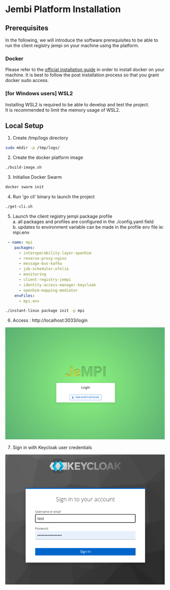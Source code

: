 # Jembi Platform Installation

## Prerequisites <a href="#_4a1yqprqttyw" id="_4a1yqprqttyw"></a>

In the following, we will introduce the software prerequisites to be able to run the client registry jempi on your machine using the platform.

### Docker <a href="#_rglemv3fug4d" id="_rglemv3fug4d"></a>

Please refer to the [official installation guide](https://docs.docker.com/engine/install/ubuntu/) in order to install docker on your machine.
It is best to follow the post installation process so that you grant docker sudo access.

### \[for Windows users] WSL2 <a href="#_ku1gqbfaemlj" id="_ku1gqbfaemlj"></a>

Installing WSL2 is required to be able to develop and test the project.\
It is recommended to limit the memory usage of WSL2.

## Local Setup <a href="#_k8o7yc6w0hnu" id="_k8o7yc6w0hnu"></a>

1. Create /tmp/logs directory
```bash
sudo mkdir -p /tmp/logs/
```
2. Create the docker platform image
```bash
./build-image.sh
```
3. Initialise Docker Swarm
```bash
docker swarm init
```
4. Run 'go cli' binary to launch the project
```bash
./get-cli.sh
```
5. Launch the client registry jempi package profile \
   a. all packages and profiles are configured in the ./config.yaml field \
   b. updates to environment variable can be made in the profile env file ie: mpi.env
```yaml
 - name: mpi
    packages:
      - interoperability-layer-openhim
      - reverse-proxy-nginx
      - message-bus-kafka
      - job-scheduler-ofelia
      - monitoring
      - client-registry-jempi
      - identity-access-manager-keycloak
      - openhim-mapping-mediator
    envFiles:
      - mpi.env
```
```bash
./instant-linux package init -p mpi
```

6. Access : http://localhost:3033/login

![JeMPI Web Keycloak Sign in](../.gitbook/assets/16)

7. Sign in with Keycloak user credentials

![JeMPI Web Keycloak Sign in](../.gitbook/assets/17)
